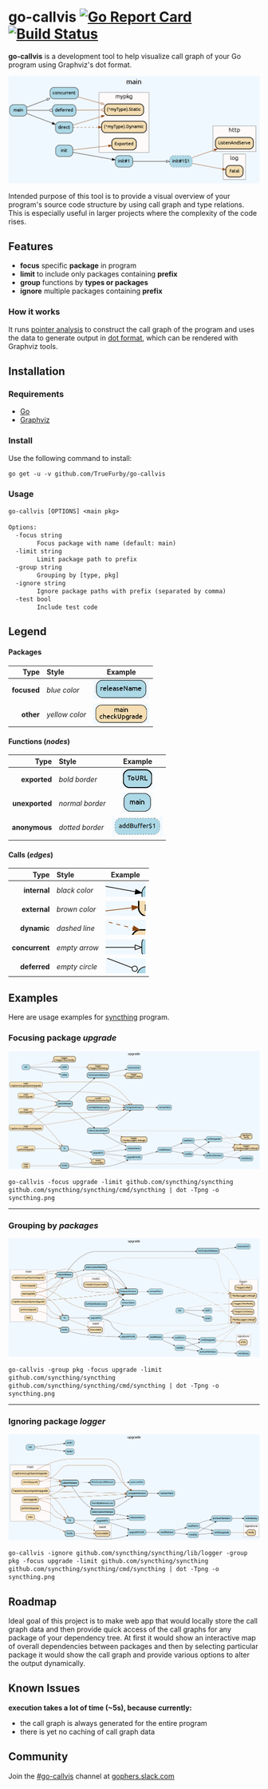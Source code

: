 go-callvis [![Go Report Card](https://goreportcard.com/badge/github.com/TrueFurby/go-callvis)](https://goreportcard.com/report/github.com/TrueFurby/go-callvis) [![Build Status](https://travis-ci.org/TrueFurby/go-callvis.svg?branch=master)](https://travis-ci.org/TrueFurby/go-callvis)
==========

**go-callvis** is a development tool to help visualize call graph of your Go program using Graphviz's dot format.

![example](images/main.png)

Intended purpose of this tool is to provide a visual overview of your program's source code structure by using call graph and type relations. This is especially useful in larger projects where the complexity of the code rises.

## Features

- **focus** specific **package** in program
- **limit** to include only packages containing **prefix**
- **group** functions by **types or packages**
- **ignore** multiple packages containing **prefix**

### How it works

It runs [pointer analysis](https://godoc.org/golang.org/x/tools/go/pointer) to construct the call graph of the program and uses the data to generate output in [dot format](http://www.graphviz.org/content/dot-language), which can be rendered with Graphviz tools.

## Installation

### Requirements

- [Go](https://golang.org/dl/)
- [Graphviz](http://www.graphviz.org/Download..php)

### Install

Use the following command to install:

```
go get -u -v github.com/TrueFurby/go-callvis
```

### Usage

```
go-callvis [OPTIONS] <main pkg>

Options:
  -focus string
        Focus package with name (default: main)
  -limit string
        Limit package path to prefix
  -group string
        Grouping by [type, pkg]
  -ignore string
        Ignore package paths with prefix (separated by comma)
  -test bool
        Include test code
```

## Legend

#### Packages

Type        | Style          |                   Example
----------: | :------------- | :-----------------------------------------:
**focused** | _blue color_   |    ![focused](images/legend_focused.png)
  **other** | _yellow color_ | ![nonfocused](images/legend_nonfocused.png)

#### Functions (_nodes_)

Type           | Style           |                  Example
-------------: | :-------------- | :----------------------------------------:
  **exported** | _bold border_   |  ![exported](images/legend_exported.png)
**unexported** | _normal border_ | ![anonymous](images/legend_unexported.png)
 **anonymous** | _dotted border_ | ![anonymous](images/legend_anonymous.png)

#### Calls (_edges_)

Type           | Style          |                   Example
-------------: | :------------- | :-----------------------------------------:
  **internal** | _black color_  |   ![outside](images/legend_internal.png)
  **external** | _brown color_  |   ![outside](images/legend_external.png)
   **dynamic** | _dashed line_  |    ![dynamic](images/legend_dynamic.png)
**concurrent** | _empty arrow_  | ![concurrent](images/legend_concurrent.png)
  **deferred** | _empty circle_ |   ![deferred](images/legend_deferred.png)

## Examples

Here are usage examples for [syncthing](https://github.com/syncthing/syncthing) program.

### Focusing package _upgrade_

![syncthing example output](images/syncthing_focus.png)

```
go-callvis -focus upgrade -limit github.com/syncthing/syncthing github.com/syncthing/syncthing/cmd/syncthing | dot -Tpng -o syncthing.png
```

--------------------------------------------------------------------------------

### Grouping by _packages_

![syncthing example output pkg](images/syncthing_group.png)

```
go-callvis -group pkg -focus upgrade -limit github.com/syncthing/syncthing github.com/syncthing/syncthing/cmd/syncthing | dot -Tpng -o syncthing.png
```

--------------------------------------------------------------------------------

### Ignoring package _logger_

![syncthing example output ignore](images/syncthing_ignore.png)

```
go-callvis -ignore github.com/syncthing/syncthing/lib/logger -group pkg -focus upgrade -limit github.com/syncthing/syncthing github.com/syncthing/syncthing/cmd/syncthing | dot -Tpng -o syncthing.png
```

## Roadmap

Ideal goal of this project is to make web app that would locally store the call graph data and then provide quick access of the call graphs for any package of your dependency tree. At first it would show an interactive map of overall dependencies between packages and then by selecting particular package it would show the call graph and provide various options to alter the output dynamically.

## Known Issues

**execution takes a lot of time (~5s), because currently:**

- the call graph is always generated for the entire program
- there is yet no caching of call graph data

## Community

Join the [#go-callvis](https://gophers.slack.com/archives/go-callvis) channel at [gophers.slack.com](http://gophers.slack.com)
